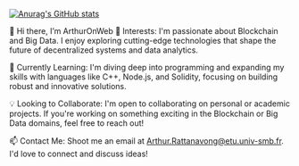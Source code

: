 [![Anurag's GitHub stats](https://github-readme-stats.vercel.app/api/top-langs/?username=ArthurOnWeb&count_private=true)]((https://github.com/anuraghazra/github-readme-stats))

👋 Hi there, I’m ArthurOnWeb
👀 Interests:
I'm passionate about Blockchain and Big Data. I enjoy exploring cutting-edge technologies that shape the future of decentralized systems and data analytics.

🌱 Currently Learning:
I'm diving deep into programming and expanding my skills with languages like C++, Node.js, and Solidity, focusing on building robust and innovative solutions.

💡 Looking to Collaborate:
I'm open to collaborating on personal or academic projects. If you're working on something exciting in the Blockchain or Big Data domains, feel free to reach out!

📫 Contact Me:
Shoot me an email at Arthur.Rattanavong@etu.univ-smb.fr. I'd love to connect and discuss ideas!

<!---
ArthurOnWeb/ArthurOnWeb is a ✨ special ✨ repository because its `README.md` (this file) appears on your GitHub profile.
You can click the Preview link to take a look at your changes.
--->
